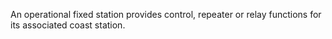 An operational fixed station provides control, repeater or relay functions for its associated coast station.

